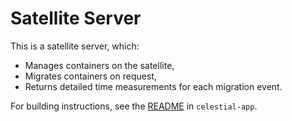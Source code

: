 # Satellite Server
This is a satellite server, which:
- Manages containers on the satellite,
- Migrates containers on request,
- Returns detailed time measurements for each migration event.

For building instructions, see the [README](../../celestial-app/README.md) in `celestial-app`.